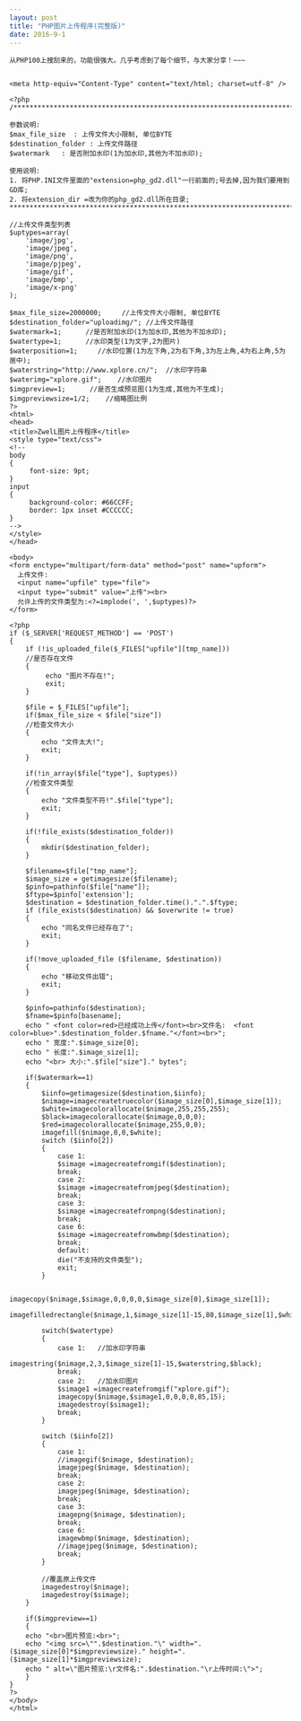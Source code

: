 ```yaml
---
layout: post
title: "PHP图片上传程序(完整版)"
date: 2016-9-1
---
```

    从PHP100上搜刮来的，功能很强大。几乎考虑到了每个细节，与大家分享！~~~
    
    
    <meta http-equiv="Content-Type" content="text/html; charset=utf-8" />  
      
    <?php  
    /****************************************************************************** 
     
    参数说明: 
    $max_file_size  : 上传文件大小限制, 单位BYTE 
    $destination_folder : 上传文件路径 
    $watermark   : 是否附加水印(1为加水印,其他为不加水印); 
     
    使用说明: 
    1. 将PHP.INI文件里面的"extension=php_gd2.dll"一行前面的;号去掉,因为我们要用到GD库; 
    2. 将extension_dir =改为你的php_gd2.dll所在目录; 
    ******************************************************************************/  
      
    //上传文件类型列表  
    $uptypes=array(  
        'image/jpg',  
        'image/jpeg',  
        'image/png',  
        'image/pjpeg',  
        'image/gif',  
        'image/bmp',  
        'image/x-png'  
    );  
      
    $max_file_size=2000000;     //上传文件大小限制, 单位BYTE  
    $destination_folder="uploadimg/"; //上传文件路径  
    $watermark=1;      //是否附加水印(1为加水印,其他为不加水印);  
    $watertype=1;      //水印类型(1为文字,2为图片)  
    $waterposition=1;     //水印位置(1为左下角,2为右下角,3为左上角,4为右上角,5为居中);  
    $waterstring="http://www.xplore.cn/";  //水印字符串  
    $waterimg="xplore.gif";    //水印图片  
    $imgpreview=1;      //是否生成预览图(1为生成,其他为不生成);  
    $imgpreviewsize=1/2;    //缩略图比例  
    ?>  
    <html>  
    <head>  
    <title>ZwelL图片上传程序</title>  
    <style type="text/css">  
    <!--  
    body  
    {  
         font-size: 9pt;  
    }  
    input  
    {  
         background-color: #66CCFF;  
         border: 1px inset #CCCCCC;  
    }  
    -->  
    </style>  
    </head>  
      
    <body>  
    <form enctype="multipart/form-data" method="post" name="upform">  
      上传文件:  
      <input name="upfile" type="file">  
      <input type="submit" value="上传"><br>  
      允许上传的文件类型为:<?=implode(', ',$uptypes)?>  
    </form>  
      
    <?php  
    if ($_SERVER['REQUEST_METHOD'] == 'POST')  
    {  
        if (!is_uploaded_file($_FILES["upfile"][tmp_name]))  
        //是否存在文件  
        {  
             echo "图片不存在!";  
             exit;  
        }  
      
        $file = $_FILES["upfile"];  
        if($max_file_size < $file["size"])  
        //检查文件大小  
        {  
            echo "文件太大!";  
            exit;  
        }  
      
        if(!in_array($file["type"], $uptypes))  
        //检查文件类型  
        {  
            echo "文件类型不符!".$file["type"];  
            exit;  
        }  
      
        if(!file_exists($destination_folder))  
        {  
            mkdir($destination_folder);  
        }  
      
        $filename=$file["tmp_name"];  
        $image_size = getimagesize($filename);  
        $pinfo=pathinfo($file["name"]);  
        $ftype=$pinfo['extension'];  
        $destination = $destination_folder.time().".".$ftype;  
        if (file_exists($destination) && $overwrite != true)  
        {  
            echo "同名文件已经存在了";  
            exit;  
        }  
      
        if(!move_uploaded_file ($filename, $destination))  
        {  
            echo "移动文件出错";  
            exit;  
        }  
      
        $pinfo=pathinfo($destination);  
        $fname=$pinfo[basename];  
        echo " <font color=red>已经成功上传</font><br>文件名:  <font color=blue>".$destination_folder.$fname."</font><br>";  
        echo " 宽度:".$image_size[0];  
        echo " 长度:".$image_size[1];  
        echo "<br> 大小:".$file["size"]." bytes";  
      
        if($watermark==1)  
        {  
            $iinfo=getimagesize($destination,$iinfo);  
            $nimage=imagecreatetruecolor($image_size[0],$image_size[1]);  
            $white=imagecolorallocate($nimage,255,255,255);  
            $black=imagecolorallocate($nimage,0,0,0);  
            $red=imagecolorallocate($nimage,255,0,0);  
            imagefill($nimage,0,0,$white);  
            switch ($iinfo[2])  
            {  
                case 1:  
                $simage =imagecreatefromgif($destination);  
                break;  
                case 2:  
                $simage =imagecreatefromjpeg($destination);  
                break;  
                case 3:  
                $simage =imagecreatefrompng($destination);  
                break;  
                case 6:  
                $simage =imagecreatefromwbmp($destination);  
                break;  
                default:  
                die("不支持的文件类型");  
                exit;  
            }  
      
            imagecopy($nimage,$simage,0,0,0,0,$image_size[0],$image_size[1]);  
            imagefilledrectangle($nimage,1,$image_size[1]-15,80,$image_size[1],$white);  
      
            switch($watertype)  
            {  
                case 1:   //加水印字符串  
                imagestring($nimage,2,3,$image_size[1]-15,$waterstring,$black);  
                break;  
                case 2:   //加水印图片  
                $simage1 =imagecreatefromgif("xplore.gif");  
                imagecopy($nimage,$simage1,0,0,0,0,85,15);  
                imagedestroy($simage1);  
                break;  
            }  
      
            switch ($iinfo[2])  
            {  
                case 1:  
                //imagegif($nimage, $destination);  
                imagejpeg($nimage, $destination);  
                break;  
                case 2:  
                imagejpeg($nimage, $destination);  
                break;  
                case 3:  
                imagepng($nimage, $destination);  
                break;  
                case 6:  
                imagewbmp($nimage, $destination);  
                //imagejpeg($nimage, $destination);  
                break;  
            }  
      
            //覆盖原上传文件  
            imagedestroy($nimage);  
            imagedestroy($simage);  
        }  
      
        if($imgpreview==1)  
        {  
        echo "<br>图片预览:<br>";  
        echo "<img src=\"".$destination."\" width=".($image_size[0]*$imgpreviewsize)." height=".($image_size[1]*$imgpreviewsize);  
        echo " alt=\"图片预览:\r文件名:".$destination."\r上传时间:\">";  
        }  
    }  
    ?>  
    </body>  
    </html>  